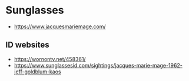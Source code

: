 # Sunglasses

- https://www.jacquesmariemage.com/

## ID websites

- https://wornontv.net/458361/
- https://www.sunglassesid.com/sightings/jacques-marie-mage-1962-jeff-goldblum-kaos

